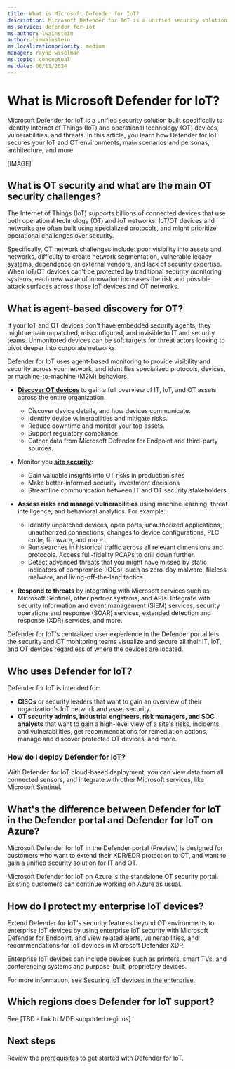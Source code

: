 ```yaml
---
title: What is Microsoft Defender for IoT?
description: Microsoft Defender for IoT is a unified security solution built specifically to identify IoT and OT devices, vulnerabilities, and threats.
ms.service: defender-for-iot
ms.author: lwainstein
author: limwainstein
ms.localizationpriority: medium
manager: rayne-wiselman
ms.topic: conceptual
ms.date: 06/11/2024
---
```


# What is Microsoft Defender for IoT?

Microsoft Defender for IoT is a unified security solution built specifically to identify Internet of Things (IoT) and operational technology (OT) devices, vulnerabilities, and threats. In this article, you learn how Defender for IoT secures your IoT and OT environments, main scenarios and personas, architecture, and more.

[IMAGE]

## What is OT security and what are the main OT security challenges?

The Internet of Things (IoT) supports billions of connected devices that use both operational technology (OT) and IoT networks. IoT/OT devices and networks are often built using specialized protocols, and might prioritize operational challenges over security.

Specifically, OT network challenges include: poor visibility into assets and networks, difficulty to create network segmentation, vulnerable legacy systems, dependence on external vendors, and lack of security expertise. When IoT/OT devices can't be protected by traditional security monitoring systems, each new wave of innovation increases the risk and possible attack surfaces across those IoT devices and OT networks.

## What is agent-based discovery for OT?

If your IoT and OT devices don't have embedded security agents, they might remain unpatched, misconfigured, and invisible to IT and security teams. Unmonitored devices can be soft targets for threat actors looking to pivot deeper into corporate networks.

Defender for IoT uses agent-based monitoring to provide visibility and security across your network, and identifies specialized protocols, devices, or machine-to-machine (M2M) behaviors.

- **[**Discover OT devices**](manage-devices-inventory.md)** to gain a full overview of IT, IoT, and OT assets across the entire organization.
 
    - Discover device details, and how devices communicate.
    - Identify device vulnerabilities and mitigate risks.
    - Reduce downtime and monitor your top assets.
    - Support regulatory compliance.​
    - Gather data from Microsoft Defender for Endpoint and third-party sources.

- Monitor you [**site security**](site-security-overview.md): 

    - Gain valuable insights into OT risks in production sites
    - Make better-informed security investment decisions​
    - Streamline communication between IT and OT security stakeholders​.

- **Assess risks and manage vulnerabilities** using machine learning, threat intelligence, and behavioral analytics. For example:

    - Identify unpatched devices, open ports, unauthorized applications, unauthorized connections, changes to device configurations, PLC code, firmware, and more.
    - Run searches in historical traffic across all relevant dimensions and protocols. Access full-fidelity PCAPs to drill down further.
    - Detect advanced threats that you might have missed by static indicators of compromise (IOCs), such as zero-day malware, fileless malware, and living-off-the-land tactics.

- **Respond to threats** by integrating with Microsoft services such as Microsoft Sentinel, other partner systems, and APIs. Integrate with security information and event management (SIEM) services, security operations and response (SOAR) services, extended detection and response (XDR) services, and more.

Defender for IoT's centralized user experience in the Defender portal lets the security and OT monitoring teams visualize and secure all their IT, IoT, and OT devices regardless of where the devices are located.

## Who uses Defender for IoT?

Defender for IoT is intended for:

- **CISOs** or security leaders that want to gain an overview of their organization's IoT network and asset security.
- **OT security admins, industrial engineers, risk managers, and SOC analysts​** that want to gain a high-level view of a site's risks, incidents, and vulnerabilities, get recommendations for remediation actions, manage and discover protected OT devices, and more.

### How do I deploy Defender for IoT?

With Defender for IoT cloud-based deployment, you can view data from all connected sensors, and integrate with other Microsoft services, like Microsoft Sentinel.

## What's the difference between Defender for IoT in the Defender portal and Defender for IoT on Azure?

Microsoft Defender for IoT in the Defender portal (Preview) is designed for customers who want to extend their XDR/EDR protection to OT, and want to gain a unified security solution for IT and OT.

Microsoft Defender for IoT on Azure is the standalone OT security portal. Existing customers can continue working on Azure as usual.

## How do I protect my enterprise IoT devices?

Extend Defender for IoT's security features beyond OT environments to enterprise IoT devices by using enterprise IoT security with Microsoft Defender for Endpoint, and view related alerts, vulnerabilities, and recommendations for IoT devices in Microsoft Defender XDR.

Enterprise IoT devices can include devices such as printers, smart TVs, and conferencing systems and purpose-built, proprietary devices.

For more information, see [Securing IoT devices in the enterprise](/azure/defender-for-iot/organizations/eiot-sensor).

## Which regions does Defender for IoT support?

See [TBD - link to MDE supported regions].

## Next steps

Review the [prerequisites](prerequisites.md) to get started with Defender for IoT.